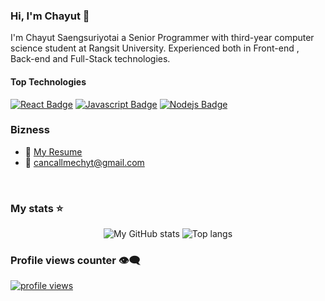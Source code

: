 ### Hi, I'm Chayut 👋

I'm Chayut Saengsuriyotai a Senior Programmer with third-year computer science student at Rangsit University. Experienced both in Front-end , Back-end and Full-Stack technologies. 

#### Top Technologies

[![React Badge](https://img.shields.io/badge/-React-61DBFB?style=for-the-badge&labelColor=black&logo=react&logoColor=61DBFB)](#) [![Javascript Badge](https://img.shields.io/badge/-Javascript-F0DB4F?style=for-the-badge&labelColor=black&logo=javascript&logoColor=F0DB4F)](#) [![Nodejs Badge](https://img.shields.io/badge/-Nodejs-3C873A?style=for-the-badge&labelColor=black&logo=node.js&logoColor=3C873A)](#)

### Bizness
- :paperclip: [My Resume](https://drive.google.com/file/d/1FJ-lnctBDJG7HVRdYTpmoQULNVZc-FxT/view?usp=sharing)
- :email: cancallmechyt@gmail.com

<br/>

### My stats ⭐

<div align="center">
<img alt="My GitHub stats" src="https://github-readme-stats.vercel.app/api?username=cancallmechyt&show_icons=true&theme=transparent"/>
<img alt="Top langs" src="https://github-readme-stats.vercel.app/api/top-langs/?username=cancallmechyt&layout=compact&&langs_count=8"/>
</div>

### Profile views counter 👁️‍🗨️
[![profile views](https://u8views.com/api/v1/github/profiles/7869344/views/day-week-month-total-count.svg)](https://u8views.com/github/cancallmechyt)

